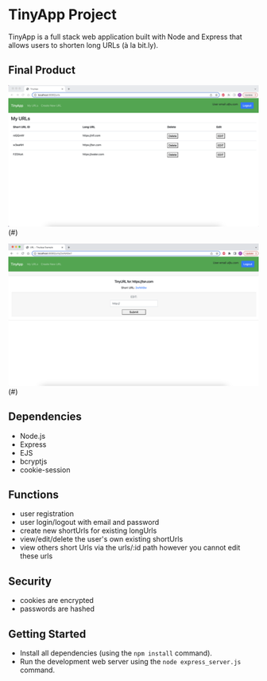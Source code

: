 # TinyApp Project

TinyApp is a full stack web application built with Node and Express that allows users to shorten long URLs (à la bit.ly).

## Final Product


![An example user's url page](https://github.com/pmt005/tinyapp/blob/master/docs/User-Index.png?raw=true)(#)


![An example user's short url page](https://github.com/pmt005/tinyapp/blob/master/docs/%20User-shortUrl.png?raw=true)(#)



## Dependencies

- Node.js
- Express
- EJS
- bcryptjs
- cookie-session

## Functions
- user registration
- user login/logout with email and password
- create new shortUrls for existing longUrls
- view/edit/delete the user's own existing shortUrls
- view others short Urls via the  urls/:id path
  however you cannot edit these urls

## Security
- cookies are encrypted
- passwords are hashed

## Getting Started

- Install all dependencies (using the `npm install` command).
- Run the development web server using the `node express_server.js` command.